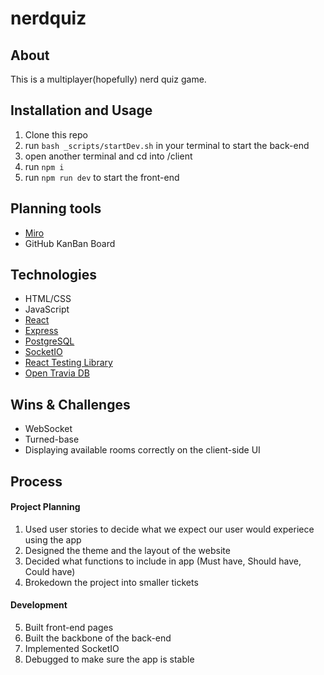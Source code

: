 # nerdquiz

## About
This is a multiplayer(hopefully) nerd quiz game. 

## Installation and Usage
1. Clone this repo
2. run ```bash _scripts/startDev.sh``` in your terminal to start the back-end
3. open another terminal and cd into /client
4. run ```npm i``` 
5. run ```npm run dev``` to start the front-end

## Planning tools
* [Miro](https://miro.com/)
* GitHub KanBan Board

## Technologies

* HTML/CSS
* JavaScript
* [React](https://reactjs.org/)
* [Express](https://expressjs.com/)
* [PostgreSQL](https://www.postgresql.org/)
* [SocketIO](https://socket.io/)
* [React Testing Library](https://testing-library.com/)
* [Open Travia DB](https://opentdb.com/)

## Wins & Challenges
* WebSocket
* Turned-base
* Displaying available rooms correctly on the client-side UI

## Process

#### Project Planning

1. Used user stories to decide what we expect our user would experiece using the app
2. Designed the theme and the layout of the website
3. Decided what functions to include in app (Must have, Should have, Could have)
4. Brokedown the project into smaller tickets

#### Development 
5. Built front-end pages
6. Built the backbone of the back-end
7. Implemented SocketIO
8. Debugged to make sure the app is stable
